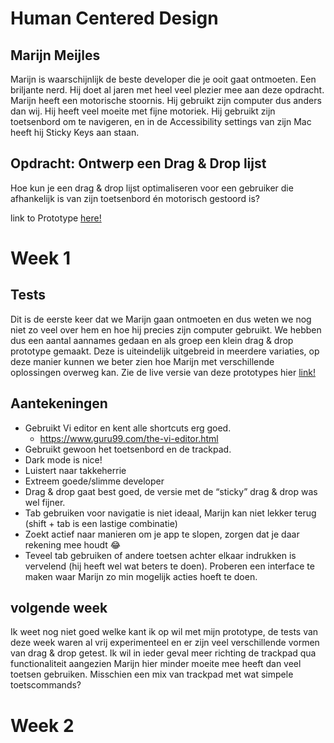 # Human Centered Design

## Marijn Meijles
Marijn is waarschijnlijk de beste developer die je ooit gaat ontmoeten. Een briljante nerd. Hij doet al jaren met heel veel plezier mee aan deze opdracht. Marijn heeft een motorische stoornis. Hij gebruikt zijn computer dus anders dan wij. Hij heeft veel moeite met fijne motoriek. Hij gebruikt zijn toetsenbord om te navigeren, en in de Accessibility settings van zijn Mac heeft hij Sticky Keys aan staan.

## Opdracht: Ontwerp een Drag & Drop lijst
Hoe kun je een drag & drop lijst optimaliseren voor een gebruiker die afhankelijk is van zijn toetsenbord én motorisch gestoord is?

link to Prototype [here!](https://jimmydekroon.github.io/human-centered-design-2021/)

# Week 1

## Tests
Dit is de eerste keer dat we Marijn gaan ontmoeten en dus weten we nog niet zo veel over hem en hoe hij precies zijn computer gebruikt. We hebben dus een aantal aannames gedaan en als groep een klein drag & drop prototype gemaakt. Deze is uiteindelijk uitgebreid in meerdere variaties, op deze manier kunnen we beter zien hoe Marijn met verschillende oplossingen overweg kan. Zie de live versie van deze prototypes hier [link!](https://sjorswijsman.github.io/human-centered-design-2021/week-1/index.html)

## Aantekeningen

- Gebruikt Vi editor en kent alle shortcuts erg goed.
    - https://www.guru99.com/the-vi-editor.html
- Gebruikt gewoon het toetsenbord en de trackpad.
- Dark mode is nice!
- Luistert naar takkeherrie
- Extreem goede/slimme developer
- Drag & drop gaat best goed, de versie met de “sticky” drag & drop was wel fijner.
- Tab gebruiken voor navigatie is niet ideaal, Marijn kan niet lekker terug (shift + tab is een lastige combinatie)
- Zoekt actief naar manieren om je app te slopen, zorgen dat je daar rekening mee houdt 😂
- Teveel tab gebruiken of andere toetsen achter elkaar indrukken is vervelend (hij heeft wel wat beters te doen). Proberen een interface te maken waar Marijn zo min mogelijk acties hoeft te doen.

## volgende week
Ik weet nog niet goed welke kant ik op wil met mijn prototype, de tests van deze week waren al vrij experimenteel en er zijn veel verschillende vormen van drag & drop getest. Ik wil in ieder geval meer richting de trackpad qua functionaliteit aangezien Marijn hier minder moeite mee heeft dan veel toetsen gebruiken. Misschien een mix van trackpad met wat simpele toetscommands?

# Week 2
